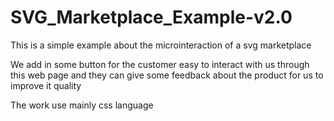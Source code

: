 # SVG_Marketplace_Example-v2.0
<p>This is a simple example about the microinteraction of a svg marketplace</p>
<p>We add in some button for the customer easy to interact with us through this web page and they can give some feedback about the product for us to improve it quality</p>
<p>The work use mainly css language</p
